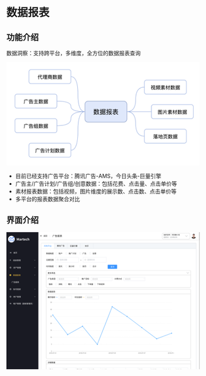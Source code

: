 # 数据报表

## 功能介绍
数据洞察：支持跨平台，多维度，全方位的数据报表查询

<img src="./adreport.png" alt="数据报表.png" style="zoom:50%;"/>

 * 目前已经支持广告平台：腾讯广告-AMS，今日头条-巨量引擎
 * 广告主/广告计划/广告组/创意数据：包括花费、点击量、点击单价等
 * 素材报表数据：包括视频，图片维度的展示数、点击数、点击单价等
 * 多平台的报表数据聚合对比

## 界面介绍

<img src="./preview-report.png" alt="数据报表.png" style="zoom:50%;"/>
